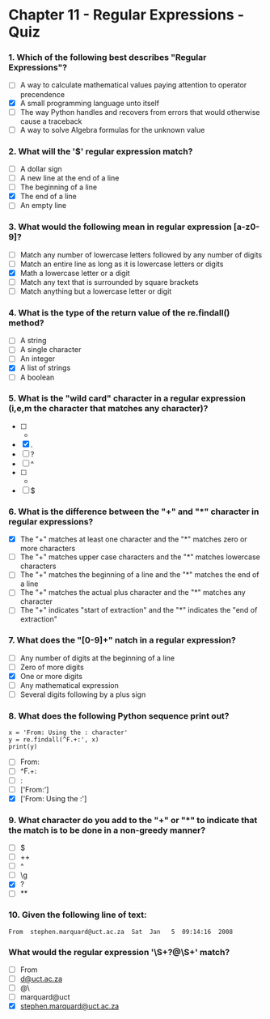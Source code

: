# Chapter 11 - Regular Expressions - Quiz

### 1. Which of the following best describes "Regular Expressions"?
- [ ] A way to calculate mathematical values paying attention to operator precendence
- [x] A small programming language unto itself
- [ ] The way Python handles and recovers from errors that would otherwise cause a traceback
- [ ] A way to solve Algebra formulas for the unknown value

### 2. What will the '\$' regular expression match? 
- [ ] A dollar sign
- [ ] A new line at the end of a line
- [ ] The beginning of a line
- [x] The end of a line
- [ ] An empty line

### 3. What would the following mean in regular expression [a-z0-9]?  
- [ ] Match any number of lowercase letters followed by any number of digits
- [ ] Match an entire line as long as it is lowercase letters or digits
- [x] Math a lowercase letter or a digit
- [ ] Match any text that is surrounded by square brackets
- [ ] Match anything but a lowercase letter or digit

### 4. What is the type of the return value of the re.findall() method?
- [ ] A string
- [ ] A single character
- [ ] An integer
- [x] A list of strings
- [ ] A boolean

### 5.  What is the "wild card" character in a regular expression (i,e,m the character that matches any character)?
- [ ] *
- [x] .
- [ ] ?
- [ ] ^
- [ ] +
- [ ] $

### 6. What is the difference between the "+" and "*" character in regular expressions? 
- [x] The "+" matches at least one character and the "*" matches zero or more characters
- [ ] The "+" matches upper case characters and the "*" matches lowercase characters
- [ ] The "+" matches the beginning of a line and the "*" matches the end of a line
- [ ] The "+" matches the actual plus character and the "*" matches any character
- [ ] The "+" indicates "start of extraction" and the "*" indicates the "end of extraction"

### 7. What does the "[0-9]+" natch in a regular expression?
- [ ] Any number of digits at the beginning of a line 
- [ ] Zero of more digits
- [x] One or more digits
- [ ] Any mathematical expression
- [ ] Several digits following by a plus sign

### 8. What does the following Python sequence print out?
```
x = 'From: Using the : character'
y = re.findall(^F.+:', x)
print(y)
```
- [ ] From:
- [ ] ^F.+:
- [ ] :
- [ ] ['From:']
- [x] ['From: Using the :']

### 9. What character do you add to the "+" or "*" to indicate that the match is to be done in a non-greedy manner?
- [ ] $
- [ ] ++
- [ ] ^
- [ ] \g
- [x] ?
- [ ] **

### 10. Given the following line of text:
```
From  stephen.marquard@uct.ac.za  Sat  Jan   5  09:14:16  2008
```
### What would the regular expression '\S+?@\S+' match?
- [ ] From
- [ ] d@uct.ac.za
- [ ] \@\
- [ ] marquard@uct
- [x] stephen.marquard@uct.ac.za
